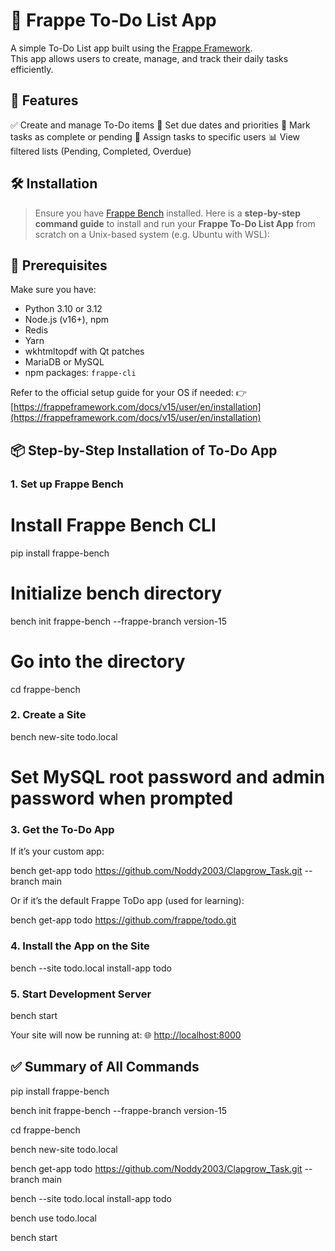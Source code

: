 # 📝 Frappe To-Do List App

A simple To-Do List app built using the [Frappe Framework](https://frappeframework.com/).  
This app allows users to create, manage, and track their daily tasks efficiently.

## 🚀 Features
✅ Create and manage To-Do items
📅 Set due dates and priorities
🔁 Mark tasks as complete or pending
🧑 Assign tasks to specific users
📊 View filtered lists (Pending, Completed, Overdue)

## 🛠️ Installation

> Ensure you have [Frappe Bench](https://frappeframework.com/docs/v15/user/en/installation) installed.
Here is a **step-by-step command guide** to install and run your **Frappe To-Do List App** from scratch on a Unix-based system (e.g. Ubuntu with WSL):

## 🧰 Prerequisites

Make sure you have:

* Python 3.10 or 3.12
* Node.js (v16+), npm
* Redis
* Yarn
* wkhtmltopdf with Qt patches
* MariaDB or MySQL
* npm packages: `frappe-cli`

Refer to the official setup guide for your OS if needed:
👉 [https://frappeframework.com/docs/v15/user/en/installation](https://frappeframework.com/docs/v15/user/en/installation)

## 📦 Step-by-Step Installation of To-Do App

### 1. Set up Frappe Bench

# Install Frappe Bench CLI
pip install frappe-bench

# Initialize bench directory
bench init frappe-bench --frappe-branch version-15

# Go into the directory
cd frappe-bench


### 2. Create a Site

bench new-site todo.local
# Set MySQL root password and admin password when prompted

### 3. Get the To-Do App

If it’s your custom app:

bench get-app todo https://github.com/Noddy2003/Clapgrow_Task.git --branch main

Or if it’s the default Frappe ToDo app (used for learning):

bench get-app todo https://github.com/frappe/todo.git

### 4. Install the App on the Site

bench --site todo.local install-app todo

### 5. Start Development Server

bench start

Your site will now be running at:
🌐 [http://localhost:8000](http://localhost:8000)

## ✅ Summary of All Commands

pip install frappe-bench

bench init frappe-bench --frappe-branch version-15

cd frappe-bench

bench new-site todo.local

bench get-app todo https://github.com/Noddy2003/Clapgrow_Task.git --branch main

bench --site todo.local install-app todo

bench use todo.local

bench start
